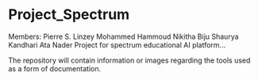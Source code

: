 # Project_Spectrum

Members:
Pierre S. Linzey 
Mohammed Hammoud 
Nikitha Biju 
Shaurya Kandhari 
Ata Nader 
Project for spectrum educational AI platform...

The repository will contain information or images regarding the tools used as a form of documentation.
